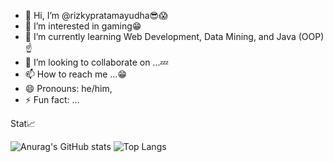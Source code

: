 - 👋 Hi, I’m @rizkypratamayudha😎😱
- 👀 I’m interested in gaming😁
- 🌱 I’m currently learning Web Development, Data Mining, and Java (OOP)☝️
- 💞️ I’m looking to collaborate on ...💤
- 📫 How to reach me ...😁
- 😄 Pronouns: he/him,
- ⚡ Fun fact: ...

Stat📈


![Anurag's GitHub stats](https://github-readme-stats.vercel.app/api?username=rizkypratamayudha&show_icons=true&theme=radical)
![Top Langs](https://github-readme-stats.vercel.app/api/top-langs/?username=rizkypratamayudha&layout=compact&show_icons=true&theme=radical)
